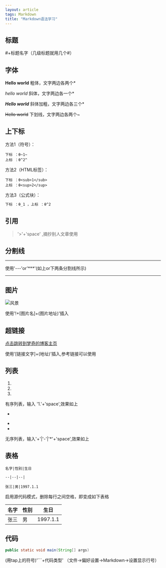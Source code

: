 ```yaml
---
layout: article 
tags: Markdown
title: "Markdown语法学习"
---
```


## 标题

#+标题名字（几级标题就用几个#）

## 字体

**Hello world** 粗体，文字两边各两个*

*hello world*  斜体，文字两边各一个*

***Hello world*** 斜体加粗，文字两边各三个*

~~Hello world~~ 下划线，文字两边各两个~

## 上下标

方法1（符号）：

```text
下标 ：θ~1~ 
上标 ：θ^2^
```

方法2（HTML标签）：

```text
下标 ：θ<sub>1</sub>
上标 ：θ<sup>2</sup>
```

方法3（公式块）：

```txt
下标 ：θ_1 ，上标 ：θ^2
```



## 引用

>'>'+'space' ,摘抄别人文章使用

## 分割线

---

使用'---'or'***'(如上or下两条分割线所示)

***

## 图片

![风景](https://ts1.cn.mm.bing.net/th/id/R-C.b61e85948514dde6c8f2997871c60766?rik=WSmrFRL1fzIM2A&riu=http%3a%2f%2fpic1.bbzhi.com%2ffengjingbizhi%2fdiqiuguibaodachicunziranfengjingbizhijingxuandiyiji%2fnature_2008_landscape_1680_desktop_01_20183_11.jpg&ehk=UHw5ouJjdlJ4utvTAdWd8UZTuIpkI%2fMSeyoP%2fjtTbpQ%3d&risl=&pid=ImgRaw&r=0)

使用'!+[图片名]+(图片地址)'插入

## 超链接

[点击跳转到梦奇的博客主页](https://MonkiFantasy.GitHub.io)

使用'[链接文字]+(地址)'插入,参考链接可以使用

## 列表

1. 
2.  
3.  

有序列表，输入 '1.'+'space',效果如上

+ 

- 
- 

 无序列表，输入'+'|'-'|'*'+'space',效果如上

## 表格



```text
名字|性别|生日

--|--|--|

张三|男|1997.1.1
```





启用源代码模式，删除每行之间空格，即变成如下表格

名字|性别|生日
--|--|--|
张三|男|1997.1.1

## 代码

```java
public static void main(String[] args)
```

(用tap上的符号)'```+代码类型' （文件->偏好设置->Markdown->设置显示行号）





